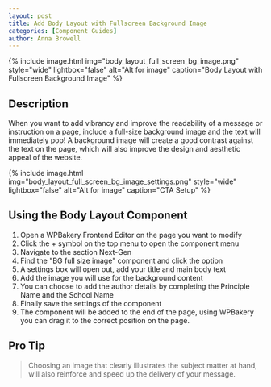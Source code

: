 ```yaml
---
layout: post
title: Add Body Layout with Fullscreen Background Image
categories: [Component Guides]
author: Anna Browell
---
```

{% include image.html img="body_layout_full_screen_bg_image.png" style="wide" lightbox="false" alt="Alt for image" caption="Body Layout with Fullscreen Background Image" %}


## Description

When you want to add vibrancy and improve the readability of a message or instruction on a page, include a full-size background image and the text will immediately pop! A background image will create a good contrast against the text on the page, which will also improve the design and aesthetic appeal of the website.

{% include image.html img="body_layout_full_screen_bg_image_settings.png" style="wide" lightbox="false" alt="Alt for image" caption="CTA Setup" %}


## Using the Body Layout Component


1. Open a WPBakery Frontend Editor on the page you want to modify
2. Click the + symbol on the top menu to open the component menu
3. Navigate to the section Next-Gen
4. Find the "BG full size image" component and click the option
5. A settings box will open out, add your title and main body text
6. Add the image you will use for the background content
7. You can choose to add the author details by completing the Principle Name and the School Name
8. Finally save the settings of the component
9. The component will be added to the end of the page, using WPBakery you can drag it to the correct position on the page.


## Pro Tip
> Choosing an image that clearly illustrates the subject matter at hand, will also reinforce and speed up the delivery of your message.

